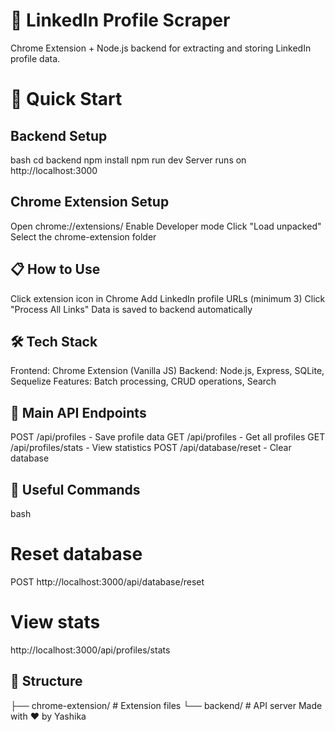 # 🔗 LinkedIn Profile Scraper
Chrome Extension + Node.js backend for extracting and storing LinkedIn profile data.

# 🚀 Quick Start 
## Backend Setup
bash
cd backend
npm install
npm run dev
Server runs on http://localhost:3000

## Chrome Extension Setup
Open chrome://extensions/
Enable Developer mode
Click "Load unpacked"
Select the chrome-extension folder
## 📋 How to Use
Click extension icon in Chrome
Add LinkedIn profile URLs (minimum 3)
Click "Process All Links"
Data is saved to backend automatically
## 🛠️ Tech Stack
Frontend: Chrome Extension (Vanilla JS)
Backend: Node.js, Express, SQLite, Sequelize
Features: Batch processing, CRUD operations, Search
## 📡 Main API Endpoints
POST /api/profiles - Save profile data
GET /api/profiles - Get all profiles
GET /api/profiles/stats - View statistics
POST /api/database/reset - Clear database
## 🧹 Useful Commands
bash
# Reset database
 POST http://localhost:3000/api/database/reset

# View stats
http://localhost:3000/api/profiles/stats
## 📁 Structure
├── chrome-extension/   # Extension files
└── backend/           # API server
Made with ❤️ by Yashika

